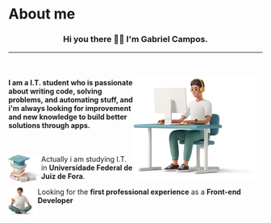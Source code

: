 #   About me



<h3 align="center">Hi you there 👋🏻 I'm Gabriel Campos.</h3>

<hr>
<br>

<div>
<img align="right" src="./plus/me.png" alt="">
<h4 align="left" > I am a I.T. student who is passionate about writing code, solving problems, and automating stuff, and i'm always looking for improvement and new knowledge to build better solutions through apps.</h4>
</div>

<br>


<p>
<img align="left" src="./plus/x.png" alt="" width="65px" height="55px"> Actually i am studying I.T. in <b>Universidade Federal de Juiz de Fora</b>.
</p>


<p>
<img align="left" src="./plus/xx.png" alt="" width="58px" height="55px">Looking for the <b>first professional experience</b> as a <b>Front-end Developer</b>
</p>




<br>




